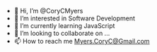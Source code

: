 - 👋 Hi, I’m @CoryCMyers
- 👀 I’m interested in Software Development
- 🌱 I’m currently learning JavaScript
- 💞️ I’m looking to collaborate on ...
- 📫 How to reach me Myers.CoryC@Gmail.com

<!---
CoryCMyers/CoryCMyers is a ✨ special ✨ repository because its `README.md` (this file) appears on your GitHub profile.
You can click the Preview link to take a look at your changes.
--->
